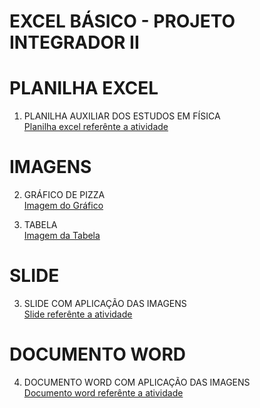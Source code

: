 # EXCEL BÁSICO - PROJETO INTEGRADOR II

# PLANILHA EXCEL
1. PLANILHA AUXILIAR DOS ESTUDOS EM FÍSICA\
[Planilha excel referênte a atividade](Projeto_Integrador_2_Murillo.xlsx)

# IMAGENS
2. GRÁFICO DE PIZZA\
[Imagem do Gráfico](gráfico.png)

2. TABELA\
[Imagem da Tabela](Tabela1.png)

# SLIDE
3. SLIDE COM APLICAÇÃO DAS IMAGENS\
[Slide referênte a atividade](PPTX-EXCEL.pptx)

# DOCUMENTO WORD
4. DOCUMENTO WORD COM APLICAÇÃO DAS IMAGENS\
[Documento word referênte a atividade](Doc-Word.docx)
